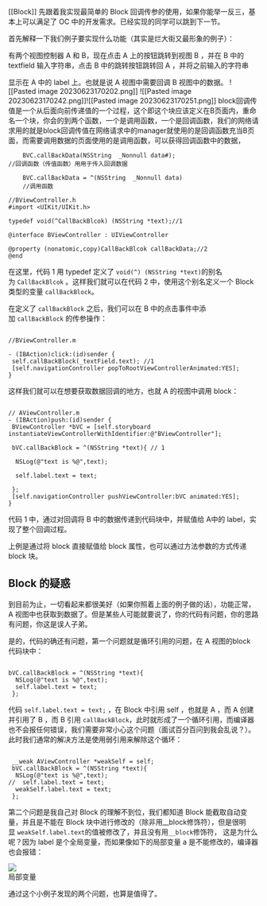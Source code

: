 [[Block]]
先跟着我实现最简单的 Block 回调传参的使用，如果你能举一反三，基本上可以满足了 OC 中的开发需求。已经实现的同学可以跳到下一节。

首先解释一下我们例子要实现什么功能（其实是烂大街又最形象的例子）：

有两个视图控制器 A 和 B，现在点击 A 上的按钮跳转到视图 B ，并在 B 中的textfield 输入字符串，点击 B 中的跳转按钮跳转回 A ，并将之前输入的字符串

显示在 A 中的 label 上。也就是说 A 视图中需要回调 B 视图中的数据。
![[Pasted image 20230623170202.png]]
![[Pasted image 20230623170242.png]]![[Pasted image 20230623170251.png]]
block回调传值是一个从后面向前传递值的一个过程，这个即这个块应该定义在B页面内，重命名一个块，你会的到两个函数，一个是调用函数，一个是回调函数，我们的网络请求用的就是block回调传值在网络请求中的manager就使用的是回调函数充当B页面，而需要调用数据的页面使用的是调用函数，可以获得回调函数中的数据，
```objc
    BVC.callBackData(NSString  _Nonnull data#);
//回调函数（传值函数）用用于传入回调数据

    BVC.callBackData = ^(NSString  _Nonnull data)
    //调用函数

//BViewController.h
#import <UIKit/UIKit.h>

typedef void(^CallBackBlcok) (NSString *text);//1

@interface BViewController : UIViewController

@property (nonatomic,copy)CallBackBlcok callBackData;//2
@end
```
在这里，代码 1 用 typedef 定义了 `void(^) (NSString *text)`的别名为 `CallBackBlcok` 。这样我们就可以在代码 2 中，使用这个别名定义一个 Block 类型的变量 `callBackBlock`。

在定义了 `callBackBlock` 之后，我们可以在 B 中的点击事件中添加 `callBackBlock` 的传参操作：
```objc

//BViewController.m

- (IBAction)click:(id)sender {
 self.callBackBlock(_textField.text); //1
 [self.navigationController popToRootViewControllerAnimated:YES];
}
```
这样我们就可以在想要获取数据回调的地方，也就 A 的视图中调用 block：
```objc

// AViewController.m
- (IBAction)push:(id)sender {
 BViewController *bVC = [self.storyboard instantiateViewControllerWithIdentifier:@"BViewController"];

 bVC.callBackBlock = ^(NSString *text){ // 1

  NSLog(@"text is %@",text);

  self.label.text = text;

 };
 [self.navigationController pushViewController:bVC animated:YES];
}
```
代码 1 中，通过对回调将 B 中的数据传递到代码块中，并赋值给 A中的 label，实现了整个回调过程。

上例是通过将 block 直接赋值给 block 属性，也可以通过方法参数的方式传递 block 块。
## Block 的疑惑

到目前为止，一切看起来都很美好（如果你照着上面的例子做的话），功能正常， A 视图中也获取到数据了。但是某些人可能就要说了，你的代码有问题，你的思路有问题，你这是误人子弟。

是的，代码的确还有问题，第一个问题就是循环引用的问题，在 A 视图的block 代码块中：
```objc

bVC.callBackBlock = ^(NSString *text){
  NSLog(@"text is %@",text);  
  self.label.text = text;  
 };
```
代码 `self.label.text = text;` ，在 Block 中引用 self ，也就是 A ，而 A 创建并引用了 B ，而 B 引用 `callBackBlock`，此时就形成了一个循环引用，而编译器也不会报任何错误，我们需要非常小心这个问题（面试百分百问到我会乱说？）。此时我们通常的解决方法是使用弱引用来解除这个循环：
```objc

 __weak AViewController *weakSelf = self;
 bVC.callBackBlock = ^(NSString *text){ 
  NSLog(@"text is %@",text); 
//  self.label.text = text; 
  weakSelf.label.text = text;
 };
```
第二个问题是我自己对 Block 的理解不到位，我们都知道 Block 能截取自动变量，并且是不能在 Block 块中进行修改的（除非用__block修饰符），但是很明显 `weakSelf.label.text`的值被修改了，并且没有用`__block`修饰符， 这是为什么呢？因为 label 是个全局变量，而如果像如下的局部变量 a 是不能修改的，编译器也会报错：

![](http://res.dedeyun.com/imgfile/2212/1C220U3D2310-54G8.jpg)  
局部变量  

通过这个小例子发现的两个问题，也算是值得了。